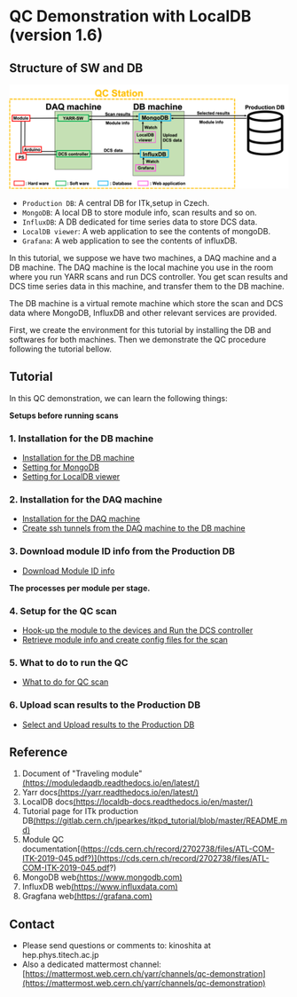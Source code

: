 # QC Demonstration with LocalDB (version 1.6)

## Structure of SW and DB
![SW_Structure](../images/qc-flow/SW_Structure.png)

* `Production DB`: A central DB for ITk,setup in Czech.
* `MongoDB`: A local DB to store module info, scan results and so on.
* `InfluxDB`: A DB dedicated for time series data to store DCS data.
* `LocalDB viewer`: A web application to see the contents of mongoDB.
* `Grafana`: A web application to see the contents of influxDB.

In this tutorial, we suppose we have two machines, a DAQ machine and a DB machine.
The DAQ machine is the local machine you use in the room where you run YARR scans and run DCS controller. You get scan results and DCS time series data in this machine, and transfer them to the DB machine.

The DB machine is a virtual remote machine which store the scan and DCS data where MongoDB, InfluxDB and other relevant services are provided.

First, we create the environment for this tutorial by installing the DB and softwares for both machines. Then we demonstrate the QC procedure following the tutorial bellow.

## Tutorial
In this QC demonstration, we can learn the following things:

**Setups before running scans**
### 1. Installation for the DB machine
* [Installation for the DB machine](install_db_machine.md)
* [Setting for MongoDB](mongodb.md)
* [Setting for LocalDB viewer](viewer.md)

### 2. Installation for the DAQ machine
* [Installation for the DAQ machine](install_daq_machine.md)
* [Create ssh tunnels from the DAQ machine to the DB machine](create_ssh_tunnel.md)

### 3. Download module ID info from the Production DB
* [Download Module ID info](download_itkpd.md)

**The processes per module per stage.**
### 4. Setup for the QC scan
* [Hook-up the module to the devices and Run the DCS controller](run_dcs.md)
* [Retrieve module info and create config files for the scan](setup_for_scan.md)

### 5. What to do to run the QC
* [What to do for QC scan](scanconsole.md)

### 6. Upload scan results to the Production DB
* [Select and Upload results to the Production DB](upload_itkpd.md)

## Reference

1. Document of "Traveling module"[(https://moduledaqdb.readthedocs.io/en/latest/)](https://moduledaqdb.readthedocs.io/en/latest/)
2. Yarr docs[(https://yarr.readthedocs.io/en/latest/)](https://yarr.readthedocs.io/en/latest/)
3. LocalDB docs[(https://localdb-docs.readthedocs.io/en/master/)](https://localdb-docs.readthedocs.io/en/master/)
4. Tutorial page for ITk production DB[(https://gitlab.cern.ch/jpearkes/itkpd_tutorial/blob/master/README.md)](https://gitlab.cern.ch/jpearkes/itkpd_tutorial/blob/master/README.md)
5. Module QC documentation[(https://cds.cern.ch/record/2702738/files/ATL-COM-ITK-2019-045.pdf?)](https://cds.cern.ch/record/2702738/files/ATL-COM-ITK-2019-045.pdf?)
6. MongoDB web[(https://www.mongodb.com)](https://www.mongodb.com)
7. InfluxDB web[(https://www.influxdata.com)](https://www.influxdata.com)
8. Gragfana web[(https://grafana.com)](https://grafana.com)

## Contact

* Please send questions or comments to: kinoshita at hep.phys.titech.ac.jp
* Also a dedicated mattermost channel:[https://mattermost.web.cern.ch/yarr/channels/qc-demonstration](https://mattermost.web.cern.ch/yarr/channels/qc-demonstration)

